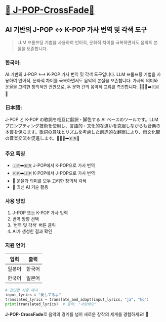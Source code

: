 # [🎵 J-POP-CrossFade🎤](https://j-pop-crossfade.streamlit.app/)

## AI 기반의 J-POP ↔️ K-POP 가사 번역 및 각색 도구

> LLM 프롬프팅 기법을 사용하여 언어적, 문화적 차이를 극복하면서도 음악의 본질을 보존합니다.

### 한국어:
AI 기반의 J-POP <--> K-POP 가사 번역 및 각색 도구입니다. LLM 프롬프팅 기법을 사용하여 언어적, 문화적 차이를 극복하면서도 음악의 본질을 보존합니다. 가사의 의미와 운율을 고려한 창의적인 번안으로, 두 문화 간의 음악적 교류를 촉진합니다. 🎵🇯🇵➡️🇰🇷🎤

### 日本語:
J-POP と K-POP の歌詞を相互に翻訳・脚色する AI ベースのツールです。LLM プロンプティング技術を使用し、言語的・文化的な違いを克服しながらも音楽の本質を保ちます。歌詞の意味とリズムを考慮した創造的な翻案により、両文化間の音楽交流を促進します。🎵🇯🇵➡️🇰🇷🎤

### 주요 특징

- 🇯🇵➡️🇰🇷 J-POP에서 K-POP으로 가사 번역
- 🇰🇷➡️🇯🇵 K-POP에서 J-POP으로 가사 번역
- 🎼 운율과 의미를 모두 고려한 창의적 각색
- 🤖 최신 AI 기술 활용

### 사용 방법

1. J-POP 또는 K-POP 가사 입력
2. 번역 방향 선택
3. '번역 및 각색' 버튼 클릭
4. AI가 생성한 결과 확인

### 지원 언어

| 입력 | 출력 |
|------|------|
| 일본어 | 한국어 |
| 한국어 | 일본어 |

```python
# 간단한 사용 예시
input_lyrics = "愛してるよ"
translated_lyrics = translate_and_adapt(input_lyrics, "ja", "ko")
print(translated_lyrics)  # 출력: "사랑해요"
```

**J-POP-CrossFade**로 음악의 경계를 넘어 새로운 창작의 세계를 경험하세요! 🌟
